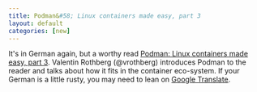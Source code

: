 ```yaml
---
title: Podman&#58; Linux containers made easy, part 3 
layout: default
categories: [new]
---
```


It's in German again, but a worthy read [Podman: Linux containers made easy, part 3](https://www.heise.de/developer/artikel/Podman-Linux-Container-einfach-gemacht-Teil-3-4476343.html).  Valentin Rothberg (@vrothberg) introduces Podman to the reader and talks about how it fits in the container eco-system.  If your German is a little rusty, you may need to lean on [Google Translate](https://translate.google.com/?hl=en&tab=TT&authuser=0).
